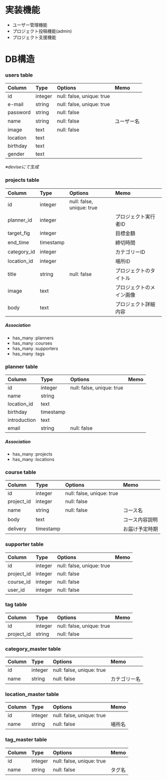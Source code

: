 # 実装機能

- ユーザー管理機能
- プロジェクト投稿機能(admin)
- プロジェクト支援機能

# DB構造

### users table
| Column     | Type       | Options     | Memo |
| :--------- | :--------- | :---------- | :--- |
| id         | integer    | null: false, unique: true | |
| e-mail     | string     | null: false, unique: true | |
| password   | string     | null: false | |
| name       | string     | null: false | ユーザー名 |
| image      | text       | null: false | |
| location   | text       |             | |
| birthday   | text       |             | |
| gender     | text       |             | ||
*※deviseにて生成*


### projects table
| Column     | Type       | Options     | Memo |
| :--------- | :--------- | :---------- | :--- |
| id         | integer    | null: false, unique: true | |
| planner_id | integer    |             | プロジェクト実行者ID |
| target_fig | integer    |             | 目標金額 |
| end_time   | timestamp  |             | 締切時間 |
| category_id | integer   |             | カテゴリーID |
| location_id | integer   |             | 場所ID |
| title      | string     | null: false | プロジェクトのタイトル |
| image      | text       |             | プロジェクトのメイン画像 |
| body       | text       |             | プロジェクト詳細内容 |

##### Association
- has_many :planners
- has_many :courses
- has_many :supporters
- has_many :tags


### planner table
| Column     | Type       | Options     | Memo |
| :--------- | :--------- | :---------- | :--- |
| id         | integer    | null: false, unique: true | |
| name       | string     |             |      |
| location_id | text      |             |      |
| birthday   | timestamp  |             |      |
| introduction | text     |             |      |
| email      | string     | null: false |      ||

##### Association
- has_many :projects
- has_many :locations

### course table
| Column     | Type       | Options     | Memo |
| :--------- | :--------- | :---------- | :--- |
| id         | integer    | null: false, unique: true | |
| project_id | integer    | null: false | |
| name       | string     | null: false | コース名 |
| body       | text       |             | コース内容説明 |
| delivery   | timestamp  |             | お届け予定時期 |

### supporter table
| Column     | Type       | Options     | Memo |
| :--------- | :--------- | :---------- | :--- |
| id         | integer    | null: false, unique: true | |
| project_id | integer    | null: false | |
| course_id  | integer    | null: false | |
| user_id    | integer    | null: false | ||

### tag table
| Column     | Type       | Options     | Memo |
| :--------- | :--------- | :---------- | :--- |
| id         | integer    | null: false, unique: true | |
| project_id | string     | null: false | |


### category_master table
| Column     | Type       | Options     | Memo |
| :--------- | :--------- | :---------- | :--- |
| id         | integer    | null: false, unique: true | |
| name       | string     | null: false | カテゴリー名 |


### location_master table
| Column     | Type       | Options     | Memo |
| :--------- | :--------- | :---------- | :--- |
| id         | integer    | null: false, unique: true | |
| name       | string     | null: false | 場所名 |

### tag_master table
| Column     | Type       | Options     | Memo |
| :--------- | :--------- | :---------- | :--- |
| id         | integer    | null: false, unique: true | |
| name       | string     | null: false | タグ名 |
